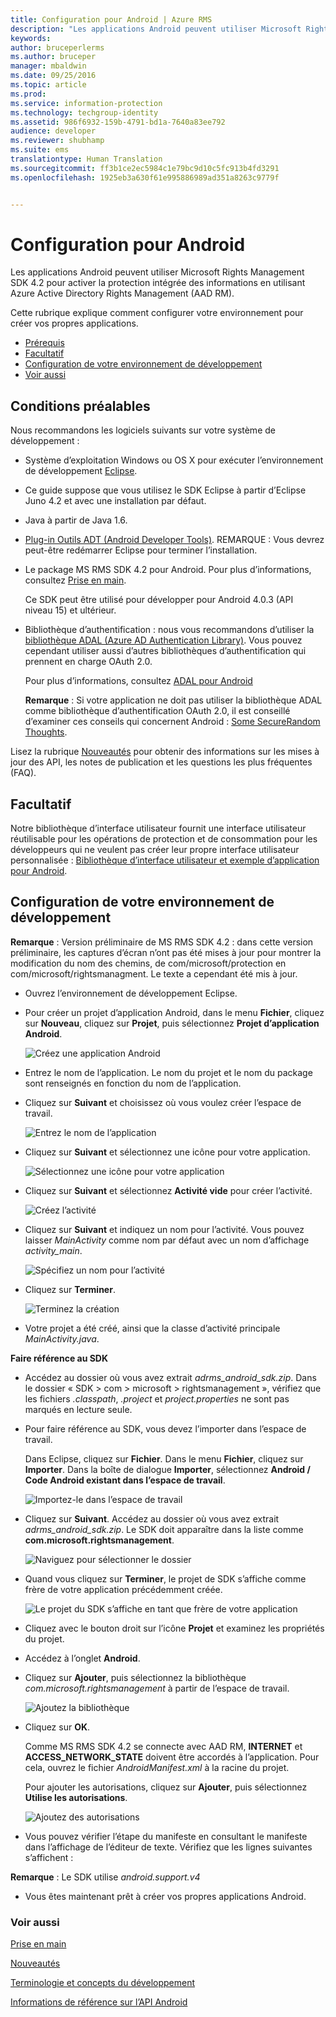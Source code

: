 ```yaml
---
title: Configuration pour Android | Azure RMS
description: "Les applications Android peuvent utiliser Microsoft Rights Management SDK 4.2 pour activer la protection intégrée des informations dans leurs applications."
keywords: 
author: bruceperlerms
ms.author: bruceper
manager: mbaldwin
ms.date: 09/25/2016
ms.topic: article
ms.prod: 
ms.service: information-protection
ms.technology: techgroup-identity
ms.assetid: 986f6932-159b-4791-bd1a-7640a83ee792
audience: developer
ms.reviewer: shubhamp
ms.suite: ems
translationtype: Human Translation
ms.sourcegitcommit: ff3b1ce2ec5984c1e79bc9d10c5fc913b4fd3291
ms.openlocfilehash: 1925eb3a630f61e995886989ad351a8263c9779f


---
```


# <a name="android-setup"></a>Configuration pour Android

Les applications Android peuvent utiliser Microsoft Rights Management SDK 4.2 pour activer la protection intégrée des informations en utilisant Azure Active Directory Rights Management (AAD RM).

Cette rubrique explique comment configurer votre environnement pour créer vos propres applications.

-   [Prérequis](#prerequisites)
-   [Facultatif](#optional)
-   [Configuration de votre environnement de développement](#configuring-your-development-environment)
-   [Voir aussi](#see-also)

## <a name="prerequisites"></a>Conditions préalables

Nous recommandons les logiciels suivants sur votre système de développement :

-   Système d’exploitation Windows ou OS X pour exécuter l’environnement de développement [Eclipse](http://www.oracle.com/technetwork/java/javase/downloads/jre7-downloads-1880261.html).
-   Ce guide suppose que vous utilisez le SDK Eclipse à partir d’Eclipse Juno 4.2 et avec une installation par défaut.
-   Java à partir de Java 1.6.
-   [Plug-in Outils ADT (Android Developer Tools)](http://developer.android.com/sdk/installing/index.html). REMARQUE : Vous devrez peut-être redémarrer Eclipse pour terminer l’installation.

     

-   Le package MS RMS SDK 4.2 pour Android. Pour plus d’informations, consultez [Prise en main](get-started.md).

    Ce SDK peut être utilisé pour développer pour Android 4.0.3 (API niveau 15) et ultérieur.

-   Bibliothèque d’authentification : nous vous recommandons d’utiliser la [bibliothèque ADAL (Azure AD Authentication Library)](https://msdn.microsoft.com/library/jj573266.aspx). Vous pouvez cependant utiliser aussi d’autres bibliothèques d’authentification qui prennent en charge OAuth 2.0.

    Pour plus d’informations, consultez [ADAL pour Android](https://github.com/MSOpenTech/azure-activedirectory-library-for-android)

    **Remarque** : Si votre application ne doit pas utiliser la bibliothèque ADAL comme bibliothèque d’authentification OAuth 2.0, il est conseillé d’examiner ces conseils qui concernent Android : [Some SecureRandom Thoughts](http://android-developers.blogspot.com/2013/08/some-securerandom-thoughts.html).

     

Lisez la rubrique [Nouveautés](release-notes.md) pour obtenir des informations sur les mises à jour des API, les notes de publication et les questions les plus fréquentes (FAQ).

## <a name="optional"></a>Facultatif

Notre bibliothèque d’interface utilisateur fournit une interface utilisateur réutilisable pour les opérations de protection et de consommation pour les développeurs qui ne veulent pas créer leur propre interface utilisateur personnalisée : [Bibliothèque d’interface utilisateur et exemple d’application pour Android](https://github.com/AzureAD/rms-sdk-ui-for-android).

## <a name="configuring-your-development-environment"></a>Configuration de votre environnement de développement

**Remarque** : Version préliminaire de MS RMS SDK 4.2 : dans cette version préliminaire, les captures d’écran n’ont pas été mises à jour pour montrer la modification du nom des chemins, de com/microsoft/protection en com/microsoft/rightsmanagment. Le texte a cependant été mis à jour.

 
-   Ouvrez l’environnement de développement Eclipse.
-   Pour créer un projet d’application Android, dans le menu **Fichier**, cliquez sur **Nouveau**, cliquez sur **Projet**, puis sélectionnez **Projet d’application Android**.

    ![Créez une application Android](../media/Android-setup-01c.png)

-   Entrez le nom de l’application. Le nom du projet et le nom du package sont renseignés en fonction du nom de l’application.
-   Cliquez sur **Suivant** et choisissez où vous voulez créer l’espace de travail.

    ![Entrez le nom de l’application](../media/Android-setup-02a.jpg)

-   Cliquez sur **Suivant** et sélectionnez une icône pour votre application.

    ![Sélectionnez une icône pour votre application](../media/Android-setup-03.png)

-   Cliquez sur **Suivant** et sélectionnez **Activité vide** pour créer l’activité.

    ![Créez l’activité](../media/Android-setup-04.png)

-   Cliquez sur **Suivant** et indiquez un nom pour l’activité. Vous pouvez laisser *MainActivity* comme nom par défaut avec un nom d’affichage *activity\_main*.

    ![Spécifiez un nom pour l’activité](../media/Android-setup-05a.jpg)

-   Cliquez sur **Terminer**.

    ![Terminez la création](../media/Android-setup-06.jpg)

-   Votre projet a été créé, ainsi que la classe d’activité principale *MainActivity.java*.

**Faire référence au SDK**

-   Accédez au dossier où vous avez extrait *adrms\_android\_sdk.zip*. Dans le dossier « SDK > com > microsoft > rightsmanagement », vérifiez que les fichiers *.classpath*, *.project* et *project.properties* ne sont pas marqués en lecture seule.
-   Pour faire référence au SDK, vous devez l’importer dans l’espace de travail.

    Dans Eclipse, cliquez sur **Fichier**. Dans le menu **Fichier**, cliquez sur **Importer**. Dans la boîte de dialogue **Importer**, sélectionnez **Android / Code Android existant dans l’espace de travail**.

    ![Importez-le dans l’espace de travail](../media/Android-setup-07.png)

-   Cliquez sur **Suivant**. Accédez au dossier où vous avez extrait *adrms\_android\_sdk.zip*. Le SDK doit apparaître dans la liste comme **com.microsoft.rightsmanagement**.

    ![Naviguez pour sélectionner le dossier](../media/Android-setup-08c.jpg)

-   Quand vous cliquez sur **Terminer**, le projet de SDK s’affiche comme frère de votre application précédemment créée.

    ![Le projet du SDK s’affiche en tant que frère de votre application](../media/Android-setup-09.jpg)

-   Cliquez avec le bouton droit sur l’icône **Projet** et examinez les propriétés du projet.
-   Accédez à l’onglet **Android**.
-   Cliquez sur **Ajouter**, puis sélectionnez la bibliothèque *com.microsoft.rightsmanagement* à partir de l’espace de travail.

    ![Ajoutez la bibliothèque](../media/Android-setup-10b.jpg)

-   Cliquez sur **OK**.

    Comme MS RMS SDK 4.2 se connecte avec AAD RM, **INTERNET** et **ACCESS\_NETWORK\_STATE** doivent être accordés à l’application. Pour cela, ouvrez le fichier *AndroidManifest.xml* à la racine du projet.

    Pour ajouter les autorisations, cliquez sur **Ajouter**, puis sélectionnez **Utilise les autorisations**.

    ![Ajoutez des autorisations](../media/Android-setup-11d.jpg)

-   Vous pouvez vérifier l’étape du manifeste en consultant le manifeste dans l’affichage de l’éditeur de texte. Vérifiez que les lignes suivantes s’affichent :


    <uses-sdk      android:minSdkVersion="15"      android:targetSdkVersion="19"/> <uses-permission android:name="android.permission.INTERNET"/> <uses-permission android:name="android.permission.ACCESS_NETWORK_STATE"/> <uses-permission/>


**Remarque** : Le SDK utilise *android.support.v4*

-   Vous êtes maintenant prêt à créer vos propres applications Android.

### <a name="see-also"></a>Voir aussi

[Prise en main](get-started.md)

[Nouveautés](release-notes.md)

[Terminologie et concepts du développement](core-concepts.md)

[Informations de référence sur l’API Android](https://msdn.microsoft.com/library/dn758245.aspx)

 

 



<!--HONumber=Nov16_HO1-->


